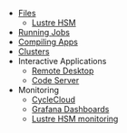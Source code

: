 - [Files](files.md)
  - [Lustre HSM](lustre_hsm.md)
- [Running Jobs](jobs.md)
- [Compiling Apps](apps.md)
- [Clusters](clusters.md)
- Interactive Applications
  - [Remote Desktop](remote_desktop.md)
  - [Code Server](code_server.md)
- Monitoring
  - [CycleCloud](cycle_cloud.md)
  - [Grafana Dashboards](grafana.md)
  - [Lustre HSM monitoring](robinhood.md)